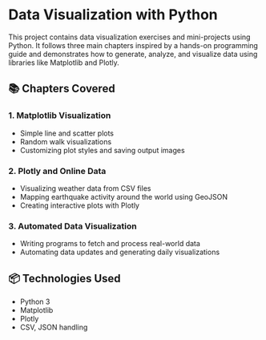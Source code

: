 # Data Visualization with Python

This project contains data visualization exercises and mini-projects using Python. It follows three main chapters inspired by a hands-on programming guide and demonstrates how to generate, analyze, and visualize data using libraries like Matplotlib and Plotly.

## 📚 Chapters Covered

### 1. Matplotlib Visualization
- Simple line and scatter plots
- Random walk visualizations
- Customizing plot styles and saving output images

### 2. Plotly and Online Data
- Visualizing weather data from CSV files
- Mapping earthquake activity around the world using GeoJSON
- Creating interactive plots with Plotly

### 3. Automated Data Visualization
- Writing programs to fetch and process real-world data
- Automating data updates and generating daily visualizations

## 📦 Technologies Used
- Python 3
- Matplotlib
- Plotly
- CSV, JSON handling
